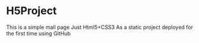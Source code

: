 # H5Project
This is a simple mall page
Just Html5+CSS3
As a static project deployed for the first time using GitHub
